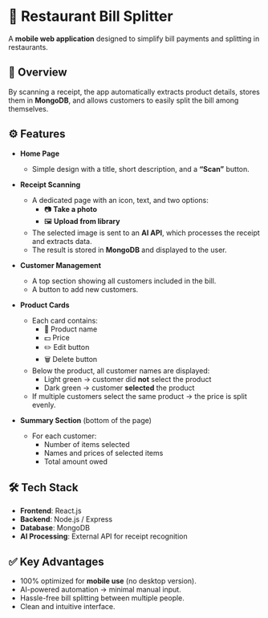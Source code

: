 # 📱 Restaurant Bill Splitter  

A **mobile web application** designed to simplify bill payments and splitting in restaurants.  

## 🚀 Overview  
By scanning a receipt, the app automatically extracts product details, stores them in **MongoDB**, and allows customers to easily split the bill among themselves.  

## ⚙️ Features  

- **Home Page**  
  - Simple design with a title, short description, and a **“Scan”** button.  

- **Receipt Scanning**  
  - A dedicated page with an icon, text, and two options:  
    - 📷 **Take a photo**  
    - 🖼️ **Upload from library**  
  - The selected image is sent to an **AI API**, which processes the receipt and extracts data.  
  - The result is stored in **MongoDB** and displayed to the user.  

- **Customer Management**  
  - A top section showing all customers included in the bill.  
  - A button to add new customers.  

- **Product Cards**  
  - Each card contains:  
    - 📝 Product name  
    - 💵 Price  
    - ✏️ Edit button  
    - 🗑️ Delete button  
  - Below the product, all customer names are displayed:  
    - Light green → customer did **not** select the product  
    - Dark green → customer **selected** the product  
  - If multiple customers select the same product → the price is split evenly.  

- **Summary Section** (bottom of the page)  
  - For each customer:  
    - Number of items selected  
    - Names and prices of selected items  
    - Total amount owed  

## 🛠️ Tech Stack  
- **Frontend**: React.js  
- **Backend**: Node.js / Express
- **Database**: MongoDB  
- **AI Processing**: External API for receipt recognition  

## ✅ Key Advantages  
- 100% optimized for **mobile use** (no desktop version).  
- AI-powered automation → minimal manual input.  
- Hassle-free bill splitting between multiple people.  
- Clean and intuitive interface.  
